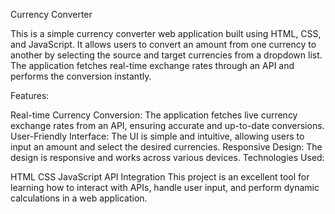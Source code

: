 Currency Converter

This is a simple currency converter web application built using HTML, CSS, and JavaScript. It allows users to convert an amount from one currency to another by selecting the source and target currencies from a dropdown list. The application fetches real-time exchange rates through an API and performs the conversion instantly.

Features:

Real-time Currency Conversion: The application fetches live currency exchange rates from an API, ensuring accurate and up-to-date conversions.
User-Friendly Interface: The UI is simple and intuitive, allowing users to input an amount and select the desired currencies.
Responsive Design: The design is responsive and works across various devices.
Technologies Used:

HTML
CSS
JavaScript
API Integration
This project is an excellent tool for learning how to interact with APIs, handle user input, and perform dynamic calculations in a web application.
